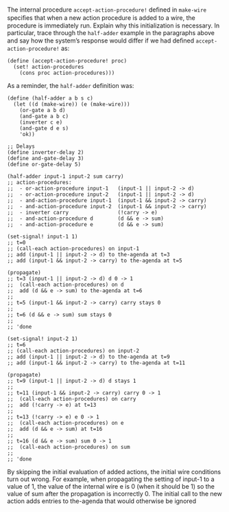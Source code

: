 The internal procedure `accept-action-procedure!` deﬁned in `make-wire`
speciﬁes that when a new action procedure is added to a wire, the procedure is
immediately run. Explain why this initialization is necessary.
In particular, trace through the `half-adder` example in the paragraphs above
and say how the system’s response would diﬀer if we had deﬁned
`accept-action-procedure!` as:
```racket
(define (accept-action-procedure! proc)
  (set! action-procedures
    (cons proc action-procedures)))
```

As a reminder, the `half-adder` definition was:
```racket
(define (half-adder a b s c)
  (let ((d (make-wire)) (e (make-wire)))
    (or-gate a b d)
    (and-gate a b c)
    (inverter c e)
    (and-gate d e s)
    'ok))
```

```racket
;; Delays
(define inverter-delay 2)
(define and-gate-delay 3)
(define or-gate-delay 5)

(half-adder input-1 input-2 sum carry)
;; action-procedures:
;;  - or-action-procedure input-1   (input-1 || input-2 -> d)
;;  - or-action-procedure input-2   (input-1 || input-2 -> d)
;;  - and-action-procedure input-1  (input-1 && input-2 -> carry)
;;  - and-action-procedure input-2  (input-1 && input-2 -> carry)
;;  - inverter carry                (!carry -> e)
;;  - and-action-procedure d        (d && e -> sum)
;;  - and-action-procedure e        (d && e -> sum)

(set-signal! input-1 1)
;; t=0
;; (call-each action-procedures) on input-1
;; add (input-1 || input-2 -> d) to the-agenda at t=3
;; add (input-1 && input-2 -> carry) to the-agenda at t=5

(propagate)
;; t=3 (input-1 || input-2 -> d) d 0 -> 1
;;  (call-each action-procedures) on d
;;  add (d && e -> sum) to the-agenda at t=6
;;
;; t=5 (input-1 && input-2 -> carry) carry stays 0
;;
;; t=6 (d && e -> sum) sum stays 0
;;
;; 'done

(set-signal! input-2 1)
;; t=6
;; (call-each action-procedures) on input-2
;; add (input-1 || input-2 -> d) to the-agenda at t=9
;; add (input-1 && input-2 -> carry) to the-agenda at t=11

(propagate)
;; t=9 (input-1 || input-2 -> d) d stays 1
;;
;; t=11 (input-1 && input-2 -> carry) carry 0 -> 1
;;  (call-each action-procedures) on carry
;;  add (!carry -> e) at t=13
;;
;; t=13 (!carry -> e) e 0 -> 1
;;  (call-each action-procedures) on e
;;  add (d && e -> sum) at t=16
;;
;; t=16 (d && e -> sum) sum 0 -> 1
;;  (call-each action-procedures) on sum
;;
;; 'done
```

By skipping the initial evaluation of added actions, the initial wire
conditions turn out wrong. For example, when propagating the setting of input-1
to a value of 1, the value of the internal wire e is 0 (when it should be 1) so
the value of sum after the propagation is incorrectly 0.
The initial call to the new action adds entries to the-agenda that would
otherwise be ignored

